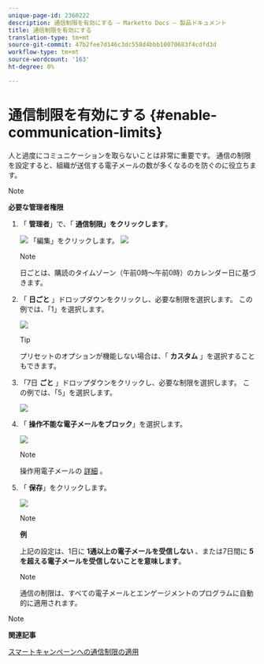```yaml
---
unique-page-id: 2360222
description: 通信制限を有効にする — Marketto Docs — 製品ドキュメント
title: 通信制限を有効にする
translation-type: tm+mt
source-git-commit: 47b2fee7d146c3dc558d4bbb10070683f4cdfd3d
workflow-type: tm+mt
source-wordcount: '163'
ht-degree: 0%

---
```



# 通信制限を有効にする {#enable-communication-limits}

人と過度にコミュニケーションを取らないことは非常に重要です。 通信の制限を設定すると、組織が送信する電子メールの数が多くなるのを防ぐのに役立ちます。

>[!NOTE]
>
>**必要な管理者権限**

1. 「 **管理者**」で、「 **通信制限」をクリックします**。

   ![](assets/image2014-9-18-15-3a53-3a37.png)
「編集」をクリックします。
   ![](assets/image2014-9-18-15-3a53-3a47.png)

   >[!NOTE]
   >
   >
   >日ごとは、購読のタイムゾーン（午前0時～午前0時）のカレンダー日に基づきます。

1. 「 **日ごと** 」ドロップダウンをクリックし、必要な制限を選択します。 この例では、「1」を選択します。

   ![](assets/three.png)

   >[!TIP]
   >
   >プリセットのオプションが機能しない場合は、「 **カスタム** 」を選択することもできます。

1. 「7日 **ごと** 」ドロップダウンをクリックし、必要な制限を選択します。 この例では、「5」を選択します。

   ![](assets/four.png)

1. 「 **操作不能な電子メールをブロック**」を選択します。

   ![](assets/five.png)

   >[!NOTE]
   >
   >操作用電子メールの [詳細](http://docs.marketo.com/display/DOCS/Make+an+Email+Operational) 。

1. 「 **保存**」をクリックします。

   ![](assets/six.png)

   >[!NOTE]
   >
   >**例**
   >
   >
   >上記の設定は、1日に **1通以上の電子メールを受信しない** 、または7日間に **5を超える電子メールを受信しないことを意味します**。

   >[!NOTE]
   >
   >
   >通信の制限は、すべての電子メールとエンゲージメントのプログラムに自動的に適用されます。

>[!NOTE]
>
>**関連記事**
>
>[スマートキャンペーンへの通信制限の適用](../../../product-docs/core-marketo-concepts/smart-campaigns/using-smart-campaigns/apply-communication-limits-to-smart-campaign.md)

